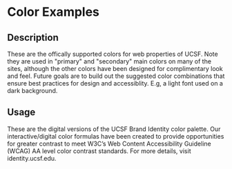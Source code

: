 # Color Examples

## Description
These are the offically supported colors for web properties of UCSF. Note they are used in "primary" and "secondary" main colors on many of the sites, although the other colors have been designed for complimentary look and feel. Future goals are to build out the suggested color combinations that ensure best practices for design and accessiblity. E.g, a light font used on a dark background. 

## Usage
These are the digital versions of the UCSF Brand Identity color palette. Our interactive/digital color formulas have been created to provide opportunities for greater contrast to meet W3C’s Web Content Accessibility Guideline (WCAG) AA level color contrast standards. For more details, visit identity.ucsf.edu.
